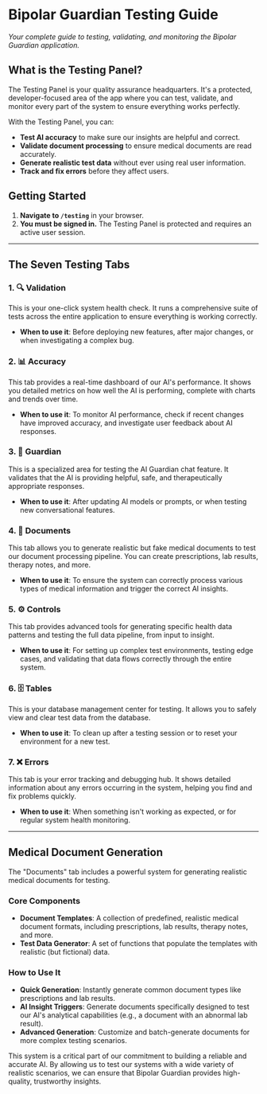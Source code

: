 # Bipolar Guardian Testing Guide

*Your complete guide to testing, validating, and monitoring the Bipolar Guardian application.*

## What is the Testing Panel?

The Testing Panel is your quality assurance headquarters. It's a protected, developer-focused area of the app where you can test, validate, and monitor every part of the system to ensure everything works perfectly.

With the Testing Panel, you can:
- **Test AI accuracy** to make sure our insights are helpful and correct.
- **Validate document processing** to ensure medical documents are read accurately.
- **Generate realistic test data** without ever using real user information.
- **Track and fix errors** before they affect users.

## Getting Started

1.  **Navigate to `/testing`** in your browser.
2.  **You must be signed in.** The Testing Panel is protected and requires an active user session.

---

## The Seven Testing Tabs

### 1. 🔍 Validation
This is your one-click system health check. It runs a comprehensive suite of tests across the entire application to ensure everything is working correctly.
- **When to use it**: Before deploying new features, after major changes, or when investigating a complex bug.

### 2. 📊 Accuracy
This tab provides a real-time dashboard of our AI's performance. It shows you detailed metrics on how well the AI is performing, complete with charts and trends over time.
- **When to use it**: To monitor AI performance, check if recent changes have improved accuracy, and investigate user feedback about AI responses.

### 3. 🤖 Guardian
This is a specialized area for testing the AI Guardian chat feature. It validates that the AI is providing helpful, safe, and therapeutically appropriate responses.
- **When to use it**: After updating AI models or prompts, or when testing new conversational features.

### 4. 📄 Documents
This tab allows you to generate realistic but fake medical documents to test our document processing pipeline. You can create prescriptions, lab results, therapy notes, and more.
- **When to use it**: To ensure the system can correctly process various types of medical information and trigger the correct AI insights.

### 5. ⚙️ Controls
This tab provides advanced tools for generating specific health data patterns and testing the full data pipeline, from input to insight.
- **When to use it**: For setting up complex test environments, testing edge cases, and validating that data flows correctly through the entire system.

### 6. 🗄️ Tables
This is your database management center for testing. It allows you to safely view and clear test data from the database.
- **When to use it**: To clean up after a testing session or to reset your environment for a new test.

### 7. ❌ Errors
This tab is your error tracking and debugging hub. It shows detailed information about any errors occurring in the system, helping you find and fix problems quickly.
- **When to use it**: When something isn't working as expected, or for regular system health monitoring.

---

## Medical Document Generation

The "Documents" tab includes a powerful system for generating realistic medical documents for testing.

### Core Components
- **Document Templates**: A collection of predefined, realistic medical document formats, including prescriptions, lab results, therapy notes, and more.
- **Test Data Generator**: A set of functions that populate the templates with realistic (but fictional) data.

### How to Use It
- **Quick Generation**: Instantly generate common document types like prescriptions and lab results.
- **AI Insight Triggers**: Generate documents specifically designed to test our AI's analytical capabilities (e.g., a document with an abnormal lab result).
- **Advanced Generation**: Customize and batch-generate documents for more complex testing scenarios.

This system is a critical part of our commitment to building a reliable and accurate AI. By allowing us to test our systems with a wide variety of realistic scenarios, we can ensure that Bipolar Guardian provides high-quality, trustworthy insights.
